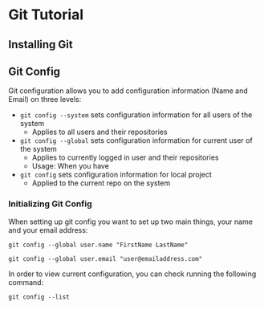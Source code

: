 # Git Tutorial

## Installing Git


## Git Config

Git configuration allows you to add configuration information (Name and Email) on three levels:

* `git config --system` sets configuration information for all users of the system
  * Applies to all users and their repositories
* `git config --global` sets configuration information for current user of the system
  * Applies to currently logged in user and their repositories
  * Usage: When you have
* `git config` sets configuration information for local project
  * Applied to the current repo on the system

### Initializing Git Config

When setting up git config you want to set up two main things, your name and your email address:

```
git config --global user.name "FirstName LastName"
```

```
git config --global user.email "user@emailaddress.com"
```

In order to view current configuration, you can check running the following command:

```
git config --list
```
